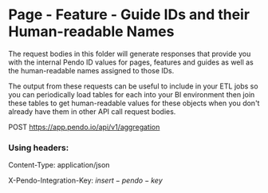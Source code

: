 # Page - Feature - Guide IDs and their Human-readable Names

The request bodies in this folder will generate responses that provide you with the internal Pendo ID values for pages, features and guides as well as the human-readable names assigned to those IDs.  

The output from these requests can be useful to include in your ETL jobs so you can periodically load tables for each into your BI environment then join these tables to get human-readable values for these objects when you don't already have them in other API call request bodies.

POST https://app.pendo.io/api/v1/aggregation

### Using headers:

Content-Type: application/json

X-Pendo-Integration-Key: $insert-pendo-key$
